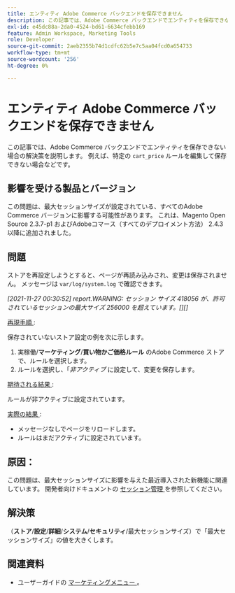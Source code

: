 ```yaml
---
title: エンティティ Adobe Commerce バックエンドを保存できません
description: この記事では、Adobe Commerce バックエンドでエンティティを保存できない場合の解決策を説明します。 例えば、特定の「cart_price」ルールを編集して保存できない場合などです。
exl-id: e45dc88a-2da0-4524-bd61-6634cfebb169
feature: Admin Workspace, Marketing Tools
role: Developer
source-git-commit: 2aeb2355b74d1cdfc62b5e7c5aa04fcd0a654733
workflow-type: tm+mt
source-wordcount: '256'
ht-degree: 0%

---
```


# エンティティ Adobe Commerce バックエンドを保存できません

この記事では、Adobe Commerce バックエンドでエンティティを保存できない場合の解決策を説明します。 例えば、特定の `cart_price` ルールを編集して保存できない場合などです。

## 影響を受ける製品とバージョン

この問題は、最大セッションサイズが設定されている、すべてのAdobe Commerce バージョンに影響する可能性があります。 これは、Magento Open Source 2.3.7-p1 およびAdobeコマース（すべてのデプロイメント方法） 2.4.3 以降に追加されました。


## 問題

ストアを再設定しようとすると、ページが再読み込みされ、変更は保存されません。 メッセージは `var/log/system.log` で確認できます。

*[2021-11-27 00:30:52] report.WARNING: セッション サイズ 418056 が、許可されているセッションの最大サイズ 256000 を超えています。[][]*

<u> 再現手順 </u>:

保存されていないストア設定の例を次に示します。

1. 実稼働/**マーケティング**/**買い物かご価格ルール** のAdobe Commerce ストアで、ルールを選択します。
1. ルールを選択し、「*非アクティブ* に設定して、変更を保存します。

<u> 期待される結果 </u>:

ルールが非アクティブに設定されています。

<u> 実際の結果 </u>:

* メッセージなしでページをリロードします。
* ルールはまだアクティブに設定されています。

## 原因：

この問題は、最大セッションサイズに影響を与えた最近導入された新機能に関連しています。 開発者向けドキュメントの [ セッション管理 ](https://experienceleague.adobe.com/ja/docs/commerce-admin/systems/security/security-session-management) を参照してください。

## 解決策

（**ストア**/**設定**/**詳細**/**システム**/**セキュリティ**/最大セッションサイズ）で「最大セッションサイズ」の値を大きくします。

## 関連資料

* ユーザーガイドの [ マーケティングメニュー ](https://experienceleague.adobe.com/ja/docs/commerce-admin/marketing/marketing-menu)。
